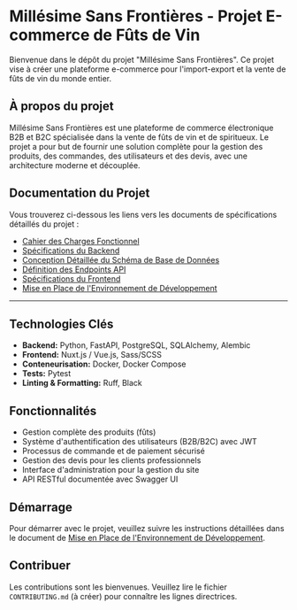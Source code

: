 # Millésime Sans Frontières - Projet E-commerce de Fûts de Vin

Bienvenue dans le dépôt du projet "Millésime Sans Frontières". Ce projet vise à créer une plateforme e-commerce pour l'import-export et la vente de fûts de vin du monde entier.

## À propos du projet

Millésime Sans Frontières est une plateforme de commerce électronique B2B et B2C spécialisée dans la vente de fûts de vin et de spiritueux. Le projet a pour but de fournir une solution complète pour la gestion des produits, des commandes, des utilisateurs et des devis, avec une architecture moderne et découplée.

## Documentation du Projet

Vous trouverez ci-dessous les liens vers les documents de spécifications détaillés du projet :

*   [Cahier des Charges Fonctionnel](Frontières/docs/cahier-des-charges.md)
*   [Spécifications du Backend](Frontières/docs/backend-specifications.md)
*   [Conception Détaillée du Schéma de Base de Données](Frontières/docs/database-schema-design.md)
*   [Définition des Endpoints API](Frontières/docs/api-endpoints-definition.md)
*   [Spécifications du Frontend](Frontières/docs/frontend-specifications.md)
*   [Mise en Place de l'Environnement de Développement](Frontières/docs/development-environment-setup.md)

---

## Technologies Clés

*   **Backend:** Python, FastAPI, PostgreSQL, SQLAlchemy, Alembic
*   **Frontend:** Nuxt.js / Vue.js, Sass/SCSS
*   **Conteneurisation:** Docker, Docker Compose
*   **Tests:** Pytest
*   **Linting & Formatting:** Ruff, Black

## Fonctionnalités

*   Gestion complète des produits (fûts)
*   Système d'authentification des utilisateurs (B2B/B2C) avec JWT
*   Processus de commande et de paiement sécurisé
*   Gestion des devis pour les clients professionnels
*   Interface d'administration pour la gestion du site
*   API RESTful documentée avec Swagger UI

## Démarrage

Pour démarrer avec le projet, veuillez suivre les instructions détaillées dans le document de [Mise en Place de l'Environnement de Développement](Frontières/docs/development-environment-setup.md).

## Contribuer

Les contributions sont les bienvenues. Veuillez lire le fichier `CONTRIBUTING.md` (à créer) pour connaître les lignes directrices.


